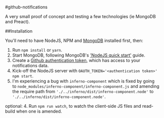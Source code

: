 #github-notifications

A very small proof of concept and testing a few technologies (ie MongoDB and Preact).

##Installation

You'll need to have NodeJS, NPM and [MongoDB](https://docs.mongodb.com/v3.2/installation/) installed first, then:

1. Run `npm install` or `yarn`.
2. Start MongoDB, following MongoDB's ['NodeJS quick start'](http://mongodb.github.io/node-mongodb-native/2.2/quick-start/#start-a-mongodb-server) guide.
3. Create a [Github authentication token](https://help.github.com/articles/creating-an-access-token-for-command-line-use/), which has access to your notifications data.
4. Kick-off the NodeJS server with `OAUTH_TOKEN='<authentication token>' npm start`.
5. I'm experiencing a bug with `inferno-component` which is fixed by going to `node_modules/inferno-component/inferno-component.js` and amending the require path from `'./../inferno/dist/inferno-component.node'` to `'./../inferno/dist/inferno-component.node'`.

optional:
4. Run `npm run watch`, to watch the client-side JS files and read-build when one is amended.